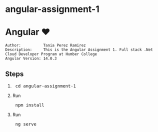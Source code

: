 # angular-assignment-1

<h1 class="nx-mt-2 nx-text-4xl nx-font-bold nx-tracking-tight">Angular ❤️</h1>

    Author:          Tania Perez Ramirez
    Description: 	 This is the Angular Assignment 1. Full stack .Net Cloud Developer Program at Humber College
    Angular Version: 14.0.3
    
<h2 dir="auto">Steps</h2>
<ol>
	<li> <pre> cd angular-assignment-1 </pre> </li>
	<li> Run <pre> npm install </pre></li>
	<li> Run <pre> ng serve </pre> </li>
</ol>